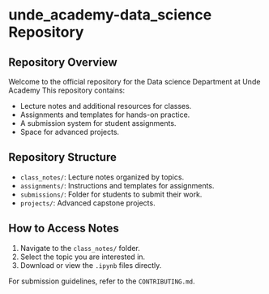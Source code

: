 # unde_academy-data_science Repository

## Repository Overview

Welcome to the official repository for  the Data science Department at Unde Academy This repository contains:
- Lecture notes and additional resources for classes.
- Assignments and templates for hands-on practice.
- A submission system for student assignments.
- Space for advanced projects.

## Repository Structure
- `class_notes/`: Lecture notes organized by topics.
- `assignments/`: Instructions and templates for assignments.
- `submissions/`: Folder for students to submit their work.
- `projects/`: Advanced capstone projects.

## How to Access Notes
1. Navigate to the `class_notes/` folder.
2. Select the topic you are interested in.
3. Download or view the `.ipynb` files directly.

For submission guidelines, refer to the `CONTRIBUTING.md`.

